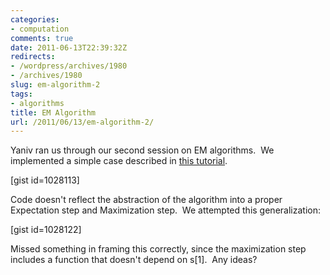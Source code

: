 ```yaml
---
categories:
- computation
comments: true
date: 2011-06-13T22:39:32Z
redirects:
- /wordpress/archives/1980
- /archives/1980
slug: em-algorithm-2
tags:
- algorithms
title: EM Algorithm
url: /2011/06/13/em-algorithm-2/
---
```


Yaniv ran us through our second session on EM algorithms.  We implemented a simple case described in [this tutorial](http://www.stat.uiowa.edu/~kcowles/s166_2007/chang166.pdf).

[gist id=1028113]

Code doesn't reflect the abstraction of the algorithm into a proper Expectation step and Maximization step.  We attempted this generalization:

[gist id=1028122]

Missed something in framing this correctly, since the maximization step includes a function that doesn't depend on s[1].  Any ideas?
